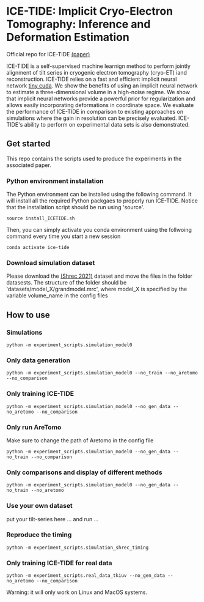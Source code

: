 # ICE-TIDE: Implicit Cryo-Electron Tomography: Inference and Deformation Estimation

Official repo for ICE-TIDE [(paper)](https://arxiv.org/abs/)

ICE-TIDE is a self-supervised machine learnign method to perform jointly alignment of tilt series in cryogenic electron tomography (cryo-ET) iand reconstruction.
ICE-TIDE relies on a fast and efficient implicit neural network [tiny cuda](https://github.com/NVlabs/tiny-cuda-nn). 
We show the benefits of using an implicit neural network to estimate a three-dimensional volume in a high-noise regime. 
We show that implicit neural networks provide a powerful prior for regularization and allows easily incorporating deformations in coordinate space.
We evaluate the performance of ICE-TIDE in comparison to existing approaches on simulations where the gain in resolution can be precisely evaluated.
ICE-TIDE's ability to perform on experimental data sets is also demonstrated.




## Get started
This repo contains the scripts used to produce the experiments in the associated paper.

### Python environment installation
The Python environment can be installed using the following command. It will install all the required Python packgaes to properly run ICE-TIDE. 
Notice that the installation script should be run using 'source'.
```
source install_ICETIDE.sh
```

Then, you can simply activate you conda environment using the follwoing command every time you start a new session
```
conda activate ice-tide
```

### Download simulation dataset
Please download the [(Shrec 2021)](https://dataverse.nl/dataset.xhtml?persistentId=doi:10.34894/XRTJMA) dataset and move the files in the folder datasests.
The structure of the folder should be 'datasets/model_X/grandmodel.mrc', where model_X is specified by the variable volume_name in the config files

## How to use
### Simulations
```
python -m experiment_scripts.simulation_model0
```

### Only data generation
```
python -m experiment_scripts.simulation_model0 --no_train --no_aretomo --no_comparison
```

### Only training ICE-TIDE
```
python -m experiment_scripts.simulation_model0 --no_gen_data --no_aretomo --no_comparison
```

### Only run AreTomo
Make sure to change the path of Aretomo in the config file
```
python -m experiment_scripts.simulation_model0 --no_gen_data --no_train --no_comparison
```

### Only comparisons and display of different methods
```
python -m experiment_scripts.simulation_model0 --no_gen_data --no_train --no_aretomo
```

### Use your own dataset
put your tilt-series here ... and run ...


### Reproduce the timing 
```
python -m experiment_scripts.simulation_shrec_timing 
```


### Only training ICE-TIDE for real data
```
python -m experiment_scripts.real_data_tkiuv --no_gen_data --no_aretomo --no_comparison
```



Warning: it will only work on Linux and MacOS systems.

